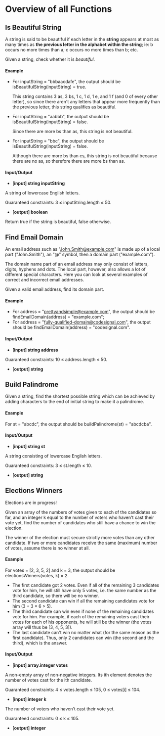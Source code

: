 # Overview of all Functions

## Is Beautiful String

A string is said to be beautiful if each letter in the **string** appears at most as many times as **the previous letter in the alphabet within the string**; ie: b occurs no more times than a; c occurs no more times than b; etc.

Given a string, check whether it is *beautiful*.

#### Example

* For inputString = "bbbaacdafe", the output should be isBeautifulString(inputString) = true.

  This string contains 3 as, 3 bs, 1 c, 1 d, 1 e, and 1 f (and 0 of every other letter), so since there aren't any letters that appear more frequently than the previous letter, this string qualifies as beautiful.

* For inputString = "aabbb", the output should be isBeautifulString(inputString) = false.

  Since there are more bs than as, this string is not beautiful.

* For inputString = "bbc", the output should be isBeautifulString(inputString) = false.

  Although there are more bs than cs, this string is not beautiful because there are no as, so therefore there are more bs than as.

#### Input/Output

* **[input] string inputString**

A string of lowercase English letters.

Guaranteed constraints:
3 ≤ inputString.length ≤ 50.

* **[output] boolean**

Return true if the string is beautiful, false otherwise.

## Find Email Domain

An email address such as "John.Smith@example.com" is made up of a local part ("John.Smith"), an "@" symbol, then a domain part ("example.com").

The domain name part of an email address may only consist of letters, digits, hyphens and dots. The local part, however, also allows a lot of different special characters. Here you can look at several examples of correct and incorrect email addresses.

Given a valid email address, find its domain part.

#### Example

* For address = "prettyandsimple@example.com", the output should be
  findEmailDomain(address) = "example.com";
* For address = "fully-qualified-domain@codesignal.com", the output should be
  findEmailDomain(address) = "codesignal.com".
#### Input/Output

* **[input] string address**

Guaranteed constraints:
10 ≤ address.length ≤ 50.

* **[output] string**

## Build Palindrome

Given a string, find the shortest possible string which can be achieved by adding characters to the end of initial string to make it a palindrome.

#### Example

For st = "abcdc", the output should be
buildPalindrome(st) = "abcdcba".

#### Input/Output

* **[input] string st**

A string consisting of lowercase English letters.

Guaranteed constraints:
3 ≤ st.length ≤ 10.

* **[output] string**

## Elections Winners

Elections are in progress!

Given an array of the numbers of votes given to each of the candidates so far, and an integer k equal to the number of voters who haven't cast their vote yet, find the number of candidates who still have a chance to win the election.

The winner of the election must secure strictly more votes than any other candidate. If two or more candidates receive the same (maximum) number of votes, assume there is no winner at all.

#### Example

For votes = [2, 3, 5, 2] and k = 3, the output should be
electionsWinners(votes, k) = 2.

* The first candidate got 2 votes. Even if all of the remaining 3 candidates vote for him, he will still have only 5 votes, i.e. the same number as the third candidate, so there will be no winner.
* The second candidate can win if all the remaining candidates vote for him (3 + 3 = 6 > 5).
* The third candidate can win even if none of the remaining candidates vote for him. For example, if each of the remaining voters cast their votes for each of his opponents, he will still be the winner (the votes array will thus be [3, 4, 5, 3]).
* The last candidate can't win no matter what (for the same reason as the first candidate).
Thus, only 2 candidates can win (the second and the third), which is the answer.

#### Input/Output

* **[input] array.integer votes**

A non-empty array of non-negative integers. Its ith element denotes the number of votes cast for the ith candidate.

Guaranteed constraints:
4 ≤ votes.length ≤ 105,
0 ≤ votes[i] ≤ 104.

* **[input] integer k**

The number of voters who haven't cast their vote yet.

Guaranteed constraints:
0 ≤ k ≤ 105.

* **[output] integer**